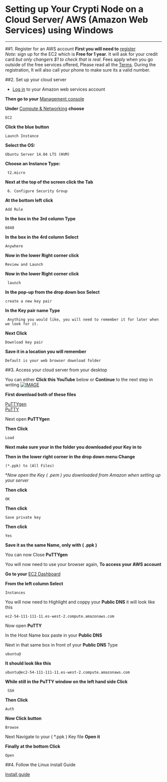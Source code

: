 # Setting up Your Crypti Node on a  Cloud Server/ AWS (Amazon Web Services) using  Windows

----------

##1. Register for an AWS account 
**First you will need to** [register](https://portal.aws.amazon.com/gp/aws/developer/registration/index.html)  
*Note:* sign up for the EC2 which is  **Free for 1 year**.  It will ask for your credit card *but only changers $1 to check that is real*. Fees apply when you go outside of the free services offered, Please read all the [Terms](https://aws.amazon.com/free/). During the registration, It will also call your phone to make sure its a valid number.




##2. Set up your cloud server

 - [Log in](http://aws.amazon.com/) to your Amazon web services
   account
   

**Then go to your** [Management console](https://console.aws.amazon.com/console/home)

**Under** [Compute & Networking](https://console.aws.amazon.com/ec2/v2/home)  **choose**

    EC2

**Click the blue button**

    Launch Instance

**Select the OS:** 

    Ubuntu Server 14.04 LTS (HVM)

 **Choose an Instance Type:**   

     t2.micro

**Next at the top of the screen click the Tab**
   
     6. Configure Security Group


**At the bottom left click** 

    Add Rule
**In the box in the 3rd column Type**

    6040
**In the box in the 4rd column Select**

    Anywhere
**Now in the lower Right corner click**
 

    Review and Launch
**Now in the lower Right corner click**

     launch
**In the pop-up from the drop down box Select**

    create a new key pair
    
**In the Key pair name Type**

     Anything you would like, you will need to remember it for later when we look for it.

**Next Click**

    Download key pair

**Save it in a location you will remember**
 

    Default is your web browser download folder


##3. Access your cloud server from your desktop

You can either **Click this YouTube** below or **Continue** to the next step in writing
[![IMAGE](http://www.apl.washington.edu/project/lib/images/video/video_thumb_play_icon.png)](http://www.youtube.com/watch?v=5STROm2pk0c)

**First download both of these files**

 [PuTTYgen](http://the.earth.li/~sgtatham/putty/latest/x86/puttygen.exe)   
 [PuTTY ](http://the.earth.li/~sgtatham/putty/latest/x86/putty.exe)  

Next open **PuTTYgen**

**Then Click**

    Load
**Next make sure your in the folder you downloaded your Key in to**  

**Then in the lower right corner in the drop down menu Change**

    (*.ppk) to (All Files)
**Now open the Key ( *.pem ) you downloaded from Amazon when setting up your server**

**Then click**

    OK

**Then click**

    Save private key

**Then click**

    Yes
**Save it as the same Name, only with ( .ppk )**

You can now Close **PuTTYgen**

You will now need to use your browser again, **To access your AWS account** 

**Go to your** 
[EC2 Dashboard](https://console.aws.amazon.com/ec2/v2/home)

**From the left column Select**

    Instances
You will now need to Highlight and coppy your **Public DNS** it will look like this

    ec2-54-111-111-11.es-west-2.compute.amazonaws.com
Now open **PuTTY**

In the Host Name box paste in your **Public DNS**

Next in that same box in front of your **Public DNS** Type 

    ubuntu@
**It should look like this**

    ubuntu@ec2-54-111-111-11.es-west-2.compute.amazonaws.com
**While still in the PuTTY window on the left hand side Click**
   

     SSH
**Then Click** 

    Auth
**Now Click button**

    Browse
Next Navigate to your ( *.ppk ) Key file **Open it**

**Finally at the bottom Click** 

    Open

##4. Follow the Linux install Guide

[Install guide](https://github.com/crypti/crypti-docs/blob/master/install.md)
